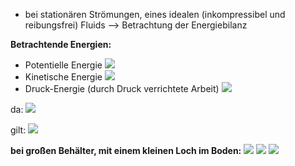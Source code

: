 - bei stationären Strömungen, eines idealen (inkompressibel und reibungsfrei) Fluids
--> Betrachtung der Energiebilanz

**Betrachtende Energien:**
- Potentielle Energie
![](Pasted%20image%2020241106100734.png)
- Kinetische Energie
![](Pasted%20image%2020241106100751.png)
- Druck-Energie (durch Druck verrichtete Arbeit)
![](Pasted%20image%2020241106100758.png)

da:
![](Pasted%20image%2020241106100834.png)

gilt:
![](Pasted%20image%2020241106100852.png)


**bei großen Behälter, mit einem kleinen Loch im Boden:**
![](Pasted%20image%2020241112093746.png)
![](Pasted%20image%2020241112093801.png)
![](Pasted%20image%2020241112093815.png)
